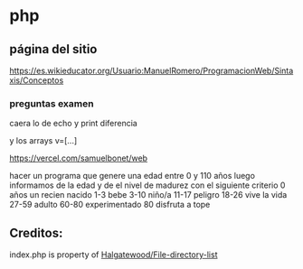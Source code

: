 # php

## página del sitio
https://es.wikieducator.org/Usuario:ManuelRomero/ProgramacionWeb/Sintaxis/Conceptos

### preguntas examen
caera lo de echo y print diferencia 

y los arrays v=[...]


https://vercel.com/samuelbonet/web

hacer un programa que genere una edad entre 0 y 110 años
luego informamos de la edad y de el nivel de madurez con el siguiente criterio
0 años un recien nacido
1-3 bebe
3-10 niño/a
11-17 peligro
18-26 vive la vida
27-59 adulto
60-80 experimentado
80 disfruta a tope



## Creditos:
index.php is property of [Halgatewood/File-directory-list](https://github.com/halgatewood/file-directory-list)
